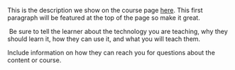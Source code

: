 This is the description we show on the course page [here](https://lab.github.com/Lilpeepers2123/my-amazing-courses). This first paragraph will be featured at the top of the page so make it great.
​

​
Be sure to tell the learner about the technology you are teaching, why they should learn it, how they can use it, and what you will teach them.
​


Include information on how they can reach you for questions about the content or course. 